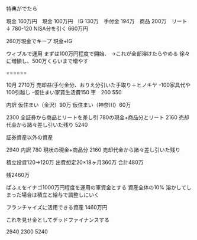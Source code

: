 特典がでたら

現金
160万円　現金
100万円　IG
130万　手付金
194万　商品
200万　リート
↓
780-120 NISA分を引く
660万円

260万現金でキープ
現金+IG

ウィブルで運用
まずは100万円程度で開始、
→これが全部溶けたらやめる
徐々に増額し、500万くらいまで増やす

======

10月
2710万 売却益(手付金分、おりえ分引いた手取り＋ヒノキヤ
-100家具代や100引越し
-仮住まい家賃生活費150
車　200
550

内訳
仮住まい（金沢）90万
仮住まい（神奈川）60万

2300 全証券から商品とリートを差し引
780の現金+商品分とリート
2160 売却代金から諸々差し引いた残り
5240

証券資産以外の資産

2940
内訳
780 現状の現金+商品分
2160 売却代金から諸々差し引いた残り

積立投資120→120万
出費想定20×18ヶ月360万
合計480万

残2460万

ぱふぇをイナゴ1000万円程度を運用の軍資金とする
資産全体の10%
溶かしてしまった場合は積立と給与で調整しにいく

フランチャイズに活用できる資産
1460万円 

これを見せ金としてデッドファイナンスする

2940
2300
5240
